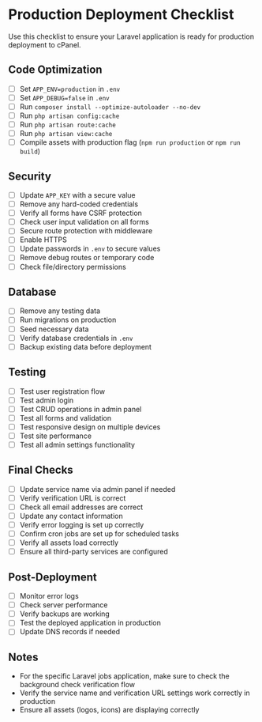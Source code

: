 # Production Deployment Checklist

Use this checklist to ensure your Laravel application is ready for production deployment to cPanel.

## Code Optimization
- [ ] Set `APP_ENV=production` in `.env`
- [ ] Set `APP_DEBUG=false` in `.env`
- [ ] Run `composer install --optimize-autoloader --no-dev`
- [ ] Run `php artisan config:cache`
- [ ] Run `php artisan route:cache`
- [ ] Run `php artisan view:cache`
- [ ] Compile assets with production flag (`npm run production` or `npm run build`)

## Security
- [ ] Update `APP_KEY` with a secure value
- [ ] Remove any hard-coded credentials
- [ ] Verify all forms have CSRF protection
- [ ] Check user input validation on all forms
- [ ] Secure route protection with middleware
- [ ] Enable HTTPS
- [ ] Update passwords in `.env` to secure values
- [ ] Remove debug routes or temporary code
- [ ] Check file/directory permissions

## Database
- [ ] Remove any testing data
- [ ] Run migrations on production
- [ ] Seed necessary data
- [ ] Verify database credentials in `.env`
- [ ] Backup existing data before deployment

## Testing
- [ ] Test user registration flow
- [ ] Test admin login
- [ ] Test CRUD operations in admin panel
- [ ] Test all forms and validation
- [ ] Test responsive design on multiple devices
- [ ] Test site performance
- [ ] Test all admin settings functionality

## Final Checks
- [ ] Update service name via admin panel if needed
- [ ] Verify verification URL is correct
- [ ] Check all email addresses are correct
- [ ] Update any contact information
- [ ] Verify error logging is set up correctly
- [ ] Confirm cron jobs are set up for scheduled tasks
- [ ] Verify all assets load correctly
- [ ] Ensure all third-party services are configured

## Post-Deployment
- [ ] Monitor error logs
- [ ] Check server performance
- [ ] Verify backups are working
- [ ] Test the deployed application in production
- [ ] Update DNS records if needed

## Notes
* For the specific Laravel jobs application, make sure to check the background check verification flow
* Verify the service name and verification URL settings work correctly in production
* Ensure all assets (logos, icons) are displaying correctly
